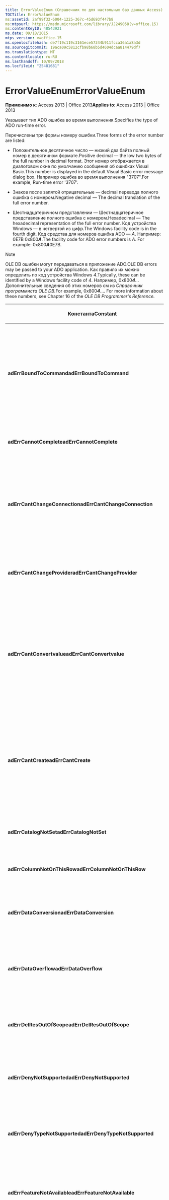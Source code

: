 ```yaml
---
title: ErrorValueEnum (Справочник по для настольных баз данных Access)
TOCTitle: ErrorValueEnum
ms:assetid: 2af99f32-6004-1225-367c-45d693f447b8
ms:mtpsurl: https://msdn.microsoft.com/library/JJ249058(v=office.15)
ms:contentKeyID: 48543921
ms.date: 09/18/2015
mtps_version: v=office.15
ms.openlocfilehash: de7f19c119c3161ece57344b911fcca36a1a8a3d
ms.sourcegitcommit: 19aca09c5812cfb98b68b5d4604dcaa814479df7
ms.translationtype: MT
ms.contentlocale: ru-RU
ms.lasthandoff: 10/09/2018
ms.locfileid: "25481681"
---
```

# <a name="errorvalueenum"></a><span data-ttu-id="716a5-102">ErrorValueEnum</span><span class="sxs-lookup"><span data-stu-id="716a5-102">ErrorValueEnum</span></span>


<span data-ttu-id="716a5-103">**Применимо к**: Access 2013 | Office 2013</span><span class="sxs-lookup"><span data-stu-id="716a5-103">**Applies to**: Access 2013 | Office 2013</span></span>

<span data-ttu-id="716a5-104">Указывает тип ADO ошибка во время выполнения.</span><span class="sxs-lookup"><span data-stu-id="716a5-104">Specifies the type of ADO run-time error.</span></span>

<span data-ttu-id="716a5-105">Перечислены три формы номеру ошибки.</span><span class="sxs-lookup"><span data-stu-id="716a5-105">Three forms of the error number are listed:</span></span>

  - <span data-ttu-id="716a5-106">Положительное десятичное число — низкий два байта полный номер в десятичном формате.</span><span class="sxs-lookup"><span data-stu-id="716a5-106">Positive decimal — the low two bytes of the full number in decimal format.</span></span> <span data-ttu-id="716a5-107">Этот номер отображается в диалоговом окне по умолчанию сообщения об ошибках Visual Basic.</span><span class="sxs-lookup"><span data-stu-id="716a5-107">This number is displayed in the default Visual Basic error message dialog box.</span></span> <span data-ttu-id="716a5-108">Например ошибка во время выполнения "3707".</span><span class="sxs-lookup"><span data-stu-id="716a5-108">For example, Run-time error '3707'.</span></span>

  - <span data-ttu-id="716a5-109">Знаков после запятой отрицательные — decimal перевода полного ошибка с номером.</span><span class="sxs-lookup"><span data-stu-id="716a5-109">Negative decimal — The decimal translation of the full error number.</span></span>

  - <span data-ttu-id="716a5-110">Шестнадцатеричном представлении — Шестнадцатеричное представление полного ошибка с номером.</span><span class="sxs-lookup"><span data-stu-id="716a5-110">Hexadecimal — The hexadecimal representation of the full error number.</span></span> <span data-ttu-id="716a5-111">Код устройства Windows — в четвертой из цифр.</span><span class="sxs-lookup"><span data-stu-id="716a5-111">The Windows facility code is in the fourth digit.</span></span> <span data-ttu-id="716a5-112">Код средства для номеров ошибка ADO — *A*. Например: 0E7B 0x800***A***.</span><span class="sxs-lookup"><span data-stu-id="716a5-112">The facility code for ADO error numbers is *A*. For example: 0x800***A***0E7B.</span></span>


> [!NOTE]
> <P><span data-ttu-id="716a5-113">OLE DB ошибки могут передаваться в приложение ADO.</span><span class="sxs-lookup"><span data-stu-id="716a5-113">OLE DB errors may be passed to your ADO application.</span></span> <span data-ttu-id="716a5-114">Как правило их можно определить по код устройства Windows <EM>4</EM>.</span><span class="sxs-lookup"><span data-stu-id="716a5-114">Typically, these can be identified by a Windows facility code of <EM>4</EM>.</span></span> <span data-ttu-id="716a5-115">Например, 0x800<STRONG><EM>4</EM></STRONG>... Дополнительные сведения об этих номеров см из <EM>Справочник программиста OLE DB.</EM></span><span class="sxs-lookup"><span data-stu-id="716a5-115">For example, 0x800<STRONG><EM>4</EM></STRONG>.... For more information about these numbers, see Chapter 16 of the <EM>OLE DB Programmer's Reference.</EM></span></span></P>



<table>
<colgroup>
<col style="width: 33%" />
<col style="width: 33%" />
<col style="width: 33%" />
</colgroup>
<thead>
<tr class="header">
<th><p><span data-ttu-id="716a5-116">Константа</span><span class="sxs-lookup"><span data-stu-id="716a5-116">Constant</span></span></p></th>
<th><p><span data-ttu-id="716a5-117">Значение</span><span class="sxs-lookup"><span data-stu-id="716a5-117">Value</span></span></p></th>
<th><p><span data-ttu-id="716a5-118">Описание</span><span class="sxs-lookup"><span data-stu-id="716a5-118">Description</span></span></p></th>
</tr>
</thead>
<tbody>
<tr class="odd">
<td><p><span data-ttu-id="716a5-119"><strong>adErrBoundToCommand</strong></span><span class="sxs-lookup"><span data-stu-id="716a5-119"><strong>adErrBoundToCommand</strong></span></span></p></td>
<td><p><span data-ttu-id="716a5-120">3707</span><span class="sxs-lookup"><span data-stu-id="716a5-120">3707</span></span><br />
<span data-ttu-id="716a5-121">-2146824581</span><span class="sxs-lookup"><span data-stu-id="716a5-121">-2146824581</span></span><br />
<span data-ttu-id="716a5-122">0x800A0E7B</span><span class="sxs-lookup"><span data-stu-id="716a5-122">0x800A0E7B</span></span></p></td>
<td><p><span data-ttu-id="716a5-123">Невозможно изменить свойство <strong>ActiveConnection</strong> объекта <strong>набора записей</strong> , который содержит объект <strong>команды</strong> в качестве источника.</span><span class="sxs-lookup"><span data-stu-id="716a5-123">Cannot change the <strong>ActiveConnection</strong> property of a <strong>Recordset</strong> object which has a <strong>Command</strong> object as its source.</span></span></p></td>
</tr>
<tr class="even">
<td><p><span data-ttu-id="716a5-124"><strong>adErrCannotComplete</strong></span><span class="sxs-lookup"><span data-stu-id="716a5-124"><strong>adErrCannotComplete</strong></span></span></p></td>
<td><p><span data-ttu-id="716a5-125">3732</span><span class="sxs-lookup"><span data-stu-id="716a5-125">3732</span></span><br />
<span data-ttu-id="716a5-126">-2146824556</span><span class="sxs-lookup"><span data-stu-id="716a5-126">-2146824556</span></span><br />
<span data-ttu-id="716a5-127">0x800A0E94</span><span class="sxs-lookup"><span data-stu-id="716a5-127">0x800A0E94</span></span></p></td>
<td><p><span data-ttu-id="716a5-128">Сервер не может завершить операцию.</span><span class="sxs-lookup"><span data-stu-id="716a5-128">Server cannot complete the operation.</span></span></p></td>
</tr>
<tr class="odd">
<td><p><span data-ttu-id="716a5-129"><strong>adErrCantChangeConnection</strong></span><span class="sxs-lookup"><span data-stu-id="716a5-129"><strong>adErrCantChangeConnection</strong></span></span></p></td>
<td><p><span data-ttu-id="716a5-130">3748</span><span class="sxs-lookup"><span data-stu-id="716a5-130">3748</span></span><br />
<span data-ttu-id="716a5-131">-2146824540</span><span class="sxs-lookup"><span data-stu-id="716a5-131">-2146824540</span></span><br />
<span data-ttu-id="716a5-132">0x800A0EA4</span><span class="sxs-lookup"><span data-stu-id="716a5-132">0x800A0EA4</span></span></p></td>
<td><p><span data-ttu-id="716a5-133">Подключение было запрещено.</span><span class="sxs-lookup"><span data-stu-id="716a5-133">Connection was denied.</span></span> <span data-ttu-id="716a5-134">Новое подключение запрошенный имеет разные характеристики, чем в уже используется.</span><span class="sxs-lookup"><span data-stu-id="716a5-134">New connection you requested has different characteristics than the one already in use.</span></span></p></td>
</tr>
<tr class="even">
<td><p><span data-ttu-id="716a5-135"><strong>adErrCantChangeProvider</strong></span><span class="sxs-lookup"><span data-stu-id="716a5-135"><strong>adErrCantChangeProvider</strong></span></span></p></td>
<td><p><span data-ttu-id="716a5-136">3220</span><span class="sxs-lookup"><span data-stu-id="716a5-136">3220</span></span><br />
<span data-ttu-id="716a5-137">-2146825068</span><span class="sxs-lookup"><span data-stu-id="716a5-137">-2146825068</span></span><br />
<span data-ttu-id="716a5-138">0X800A0C94</span><span class="sxs-lookup"><span data-stu-id="716a5-138">0X800A0C94</span></span></p></td>
<td><p><span data-ttu-id="716a5-139">Заданный поставщик отличается от одной уже для использования.</span><span class="sxs-lookup"><span data-stu-id="716a5-139">Supplied provider is different from the one already in use.</span></span></p></td>
</tr>
<tr class="odd">
<td><p><span data-ttu-id="716a5-140"><strong>adErrCantConvertvalue</strong></span><span class="sxs-lookup"><span data-stu-id="716a5-140"><strong>adErrCantConvertvalue</strong></span></span></p></td>
<td><p><span data-ttu-id="716a5-141">3724</span><span class="sxs-lookup"><span data-stu-id="716a5-141">3724</span></span><br />
<span data-ttu-id="716a5-142">-2146824564</span><span class="sxs-lookup"><span data-stu-id="716a5-142">-2146824564</span></span><br />
<span data-ttu-id="716a5-143">0x800A0E8C</span><span class="sxs-lookup"><span data-stu-id="716a5-143">0x800A0E8C</span></span></p></td>
<td><p><span data-ttu-id="716a5-144">Невозможно преобразовать значение данных по причине, отличной от несоответствия знака или данных переполнения.</span><span class="sxs-lookup"><span data-stu-id="716a5-144">Data value cannot be converted for reasons other than sign mismatch or data overflow.</span></span> <span data-ttu-id="716a5-145">Например, для преобразования будет усечено данных.</span><span class="sxs-lookup"><span data-stu-id="716a5-145">For example, conversion would have truncated data.</span></span></p></td>
</tr>
<tr class="even">
<td><p><span data-ttu-id="716a5-146"><strong>adErrCantCreate</strong></span><span class="sxs-lookup"><span data-stu-id="716a5-146"><strong>adErrCantCreate</strong></span></span></p></td>
<td><p><span data-ttu-id="716a5-147">3725</span><span class="sxs-lookup"><span data-stu-id="716a5-147">3725</span></span><br />
<span data-ttu-id="716a5-148">-2146824563</span><span class="sxs-lookup"><span data-stu-id="716a5-148">-2146824563</span></span><br />
<span data-ttu-id="716a5-149">0x800A0E8D</span><span class="sxs-lookup"><span data-stu-id="716a5-149">0x800A0E8D</span></span></p></td>
<td><p><span data-ttu-id="716a5-150">Значение данных не может быть задана или получена так, как тип данных поля неизвестно или должен недостаточно ресурсов для выполнения операции.</span><span class="sxs-lookup"><span data-stu-id="716a5-150">Data value cannot be set or retrieved because the field data type was unknown, or the provider had insufficient resources to perform the operation.</span></span></p></td>
</tr>
<tr class="odd">
<td><p><span data-ttu-id="716a5-151"><strong>adErrCatalogNotSet</strong></span><span class="sxs-lookup"><span data-stu-id="716a5-151"><strong>adErrCatalogNotSet</strong></span></span></p></td>
<td><p><span data-ttu-id="716a5-152">3747</span><span class="sxs-lookup"><span data-stu-id="716a5-152">3747</span></span><br />
<span data-ttu-id="716a5-153">-2146824541</span><span class="sxs-lookup"><span data-stu-id="716a5-153">-2146824541</span></span><br />
<span data-ttu-id="716a5-154">0x800A0EA3</span><span class="sxs-lookup"><span data-stu-id="716a5-154">0x800A0EA3</span></span></p></td>
<td><p><span data-ttu-id="716a5-155">Операции требуется допустимый <strong>ParentCatalog</strong>.</span><span class="sxs-lookup"><span data-stu-id="716a5-155">Operation requires a valid <strong>ParentCatalog</strong>.</span></span></p></td>
</tr>
<tr class="even">
<td><p><span data-ttu-id="716a5-156"><strong>adErrColumnNotOnThisRow</strong></span><span class="sxs-lookup"><span data-stu-id="716a5-156"><strong>adErrColumnNotOnThisRow</strong></span></span></p></td>
<td><p><span data-ttu-id="716a5-157">3726</span><span class="sxs-lookup"><span data-stu-id="716a5-157">3726</span></span><br />
<span data-ttu-id="716a5-158">-2146824562</span><span class="sxs-lookup"><span data-stu-id="716a5-158">-2146824562</span></span><br />
<span data-ttu-id="716a5-159">0x800A0E8E</span><span class="sxs-lookup"><span data-stu-id="716a5-159">0x800A0E8E</span></span></p></td>
<td><p><span data-ttu-id="716a5-160">Запись не содержит это поле.</span><span class="sxs-lookup"><span data-stu-id="716a5-160">Record does not contain this field.</span></span></p></td>
</tr>
<tr class="odd">
<td><p><span data-ttu-id="716a5-161"><strong>adErrDataConversion</strong></span><span class="sxs-lookup"><span data-stu-id="716a5-161"><strong>adErrDataConversion</strong></span></span></p></td>
<td><p><span data-ttu-id="716a5-162">3421</span><span class="sxs-lookup"><span data-stu-id="716a5-162">3421</span></span><br />
<span data-ttu-id="716a5-163">-2146824867</span><span class="sxs-lookup"><span data-stu-id="716a5-163">-2146824867</span></span><br />
<span data-ttu-id="716a5-164">0x800A0D5D</span><span class="sxs-lookup"><span data-stu-id="716a5-164">0x800A0D5D</span></span></p></td>
<td><p><span data-ttu-id="716a5-165">Приложение использует значение недопустимого типа для текущей операции.</span><span class="sxs-lookup"><span data-stu-id="716a5-165">Application uses a value of the wrong type for the current operation.</span></span></p></td>
</tr>
<tr class="even">
<td><p><span data-ttu-id="716a5-166"><strong>adErrDataOverflow</strong></span><span class="sxs-lookup"><span data-stu-id="716a5-166"><strong>adErrDataOverflow</strong></span></span></p></td>
<td><p><span data-ttu-id="716a5-167">3721</span><span class="sxs-lookup"><span data-stu-id="716a5-167">3721</span></span><br />
<span data-ttu-id="716a5-168">-2146824567</span><span class="sxs-lookup"><span data-stu-id="716a5-168">-2146824567</span></span><br />
<span data-ttu-id="716a5-169">0x800A0E89</span><span class="sxs-lookup"><span data-stu-id="716a5-169">0x800A0E89</span></span></p></td>
<td><p><span data-ttu-id="716a5-170">Значение данных слишком велик для представления по типу данных поля.</span><span class="sxs-lookup"><span data-stu-id="716a5-170">Data value is too large to be represented by the field data type.</span></span></p></td>
</tr>
<tr class="odd">
<td><p><span data-ttu-id="716a5-171"><strong>adErrDelResOutOfScope</strong></span><span class="sxs-lookup"><span data-stu-id="716a5-171"><strong>adErrDelResOutOfScope</strong></span></span></p></td>
<td><p><span data-ttu-id="716a5-172">3738</span><span class="sxs-lookup"><span data-stu-id="716a5-172">3738</span></span><br />
<span data-ttu-id="716a5-173">-2146824550</span><span class="sxs-lookup"><span data-stu-id="716a5-173">-2146824550</span></span><br />
<span data-ttu-id="716a5-174">0x800A0E9A</span><span class="sxs-lookup"><span data-stu-id="716a5-174">0x800A0E9A</span></span></p></td>
<td><p><span data-ttu-id="716a5-175">URL-адрес объекта к удалению выходит за рамки текущей записи.</span><span class="sxs-lookup"><span data-stu-id="716a5-175">URL of the object to be deleted is outside the scope of the current record.</span></span></p></td>
</tr>
<tr class="even">
<td><p><span data-ttu-id="716a5-176"><strong>adErrDenyNotSupported</strong></span><span class="sxs-lookup"><span data-stu-id="716a5-176"><strong>adErrDenyNotSupported</strong></span></span></p></td>
<td><p><span data-ttu-id="716a5-177">3750</span><span class="sxs-lookup"><span data-stu-id="716a5-177">3750</span></span><br />
<span data-ttu-id="716a5-178">-2146824538</span><span class="sxs-lookup"><span data-stu-id="716a5-178">-2146824538</span></span><br />
<span data-ttu-id="716a5-179">0x800A0EA6</span><span class="sxs-lookup"><span data-stu-id="716a5-179">0x800A0EA6</span></span></p></td>
<td><p><span data-ttu-id="716a5-180">Поставщик не поддерживает ограничения общего доступа.</span><span class="sxs-lookup"><span data-stu-id="716a5-180">Provider does not support sharing restrictions.</span></span></p></td>
</tr>
<tr class="odd">
<td><p><span data-ttu-id="716a5-181"><strong>adErrDenyTypeNotSupported</strong></span><span class="sxs-lookup"><span data-stu-id="716a5-181"><strong>adErrDenyTypeNotSupported</strong></span></span></p></td>
<td><p><span data-ttu-id="716a5-182">3751</span><span class="sxs-lookup"><span data-stu-id="716a5-182">3751</span></span><br />
<span data-ttu-id="716a5-183">-2146824537</span><span class="sxs-lookup"><span data-stu-id="716a5-183">-2146824537</span></span><br />
<span data-ttu-id="716a5-184">0x800A0EA7</span><span class="sxs-lookup"><span data-stu-id="716a5-184">0x800A0EA7</span></span></p></td>
<td><p><span data-ttu-id="716a5-185">Поставщик не поддерживает запрошенный тип общего доступа к ограничение.</span><span class="sxs-lookup"><span data-stu-id="716a5-185">Provider does not support the requested kind of sharing restriction.</span></span></p></td>
</tr>
<tr class="even">
<td><p><span data-ttu-id="716a5-186"><strong>adErrFeatureNotAvailable</strong></span><span class="sxs-lookup"><span data-stu-id="716a5-186"><strong>adErrFeatureNotAvailable</strong></span></span></p></td>
<td><p><span data-ttu-id="716a5-187">3251</span><span class="sxs-lookup"><span data-stu-id="716a5-187">3251</span></span><br />
<span data-ttu-id="716a5-188">-2146825037</span><span class="sxs-lookup"><span data-stu-id="716a5-188">-2146825037</span></span><br />
<span data-ttu-id="716a5-189">0x800A0CB3</span><span class="sxs-lookup"><span data-stu-id="716a5-189">0x800A0CB3</span></span></p></td>
<td><p><span data-ttu-id="716a5-190">Объект или поставщик не может выполнить запрошенную операцию.</span><span class="sxs-lookup"><span data-stu-id="716a5-190">Object or provider is not capable of performing requested operation.</span></span></p></td>
</tr>
<tr class="odd">
<td><p><span data-ttu-id="716a5-191"><strong>adErrFieldsUpdateFailed</strong></span><span class="sxs-lookup"><span data-stu-id="716a5-191"><strong>adErrFieldsUpdateFailed</strong></span></span></p></td>
<td><p><span data-ttu-id="716a5-192">3749</span><span class="sxs-lookup"><span data-stu-id="716a5-192">3749</span></span><br />
<span data-ttu-id="716a5-193">-2146824539</span><span class="sxs-lookup"><span data-stu-id="716a5-193">-2146824539</span></span><br />
<span data-ttu-id="716a5-194">0x800A0EA5</span><span class="sxs-lookup"><span data-stu-id="716a5-194">0x800A0EA5</span></span></p></td>
<td><p><span data-ttu-id="716a5-195">Не удалось обновить поля.</span><span class="sxs-lookup"><span data-stu-id="716a5-195">Fields update failed.</span></span> <span data-ttu-id="716a5-196">Для получения дополнительных сведений проверьте свойство <strong>Status</strong> объектов отдельного поля.</span><span class="sxs-lookup"><span data-stu-id="716a5-196">For further information, examine the <strong>Status</strong> property of individual field objects.</span></span></p></td>
</tr>
<tr class="even">
<td><p><span data-ttu-id="716a5-197"><strong>adErrIllegalOperation</strong></span><span class="sxs-lookup"><span data-stu-id="716a5-197"><strong>adErrIllegalOperation</strong></span></span></p></td>
<td><p><span data-ttu-id="716a5-198">3219</span><span class="sxs-lookup"><span data-stu-id="716a5-198">3219</span></span><br />
<span data-ttu-id="716a5-199">-2146825069</span><span class="sxs-lookup"><span data-stu-id="716a5-199">-2146825069</span></span><br />
<span data-ttu-id="716a5-200">0x800A0C93</span><span class="sxs-lookup"><span data-stu-id="716a5-200">0x800A0C93</span></span></p></td>
<td><p><span data-ttu-id="716a5-201">Операция не допускается в данном контексте.</span><span class="sxs-lookup"><span data-stu-id="716a5-201">Operation is not allowed in this context.</span></span></p></td>
</tr>
<tr class="odd">
<td><p><span data-ttu-id="716a5-202"><strong>adErrIntegrityViolation</strong></span><span class="sxs-lookup"><span data-stu-id="716a5-202"><strong>adErrIntegrityViolation</strong></span></span></p></td>
<td><p><span data-ttu-id="716a5-203">3719</span><span class="sxs-lookup"><span data-stu-id="716a5-203">3719</span></span><br />
<span data-ttu-id="716a5-204">-2146824569</span><span class="sxs-lookup"><span data-stu-id="716a5-204">-2146824569</span></span><br />
<span data-ttu-id="716a5-205">0x800A0E87</span><span class="sxs-lookup"><span data-stu-id="716a5-205">0x800A0E87</span></span></p></td>
<td><p><span data-ttu-id="716a5-206">Данные значения конфликтует с ограничения целостности поля.</span><span class="sxs-lookup"><span data-stu-id="716a5-206">Data value conflicts with the integrity constraints of the field.</span></span></p></td>
</tr>
<tr class="even">
<td><p><span data-ttu-id="716a5-207"><strong>adErrInTransaction</strong></span><span class="sxs-lookup"><span data-stu-id="716a5-207"><strong>adErrInTransaction</strong></span></span></p></td>
<td><p><span data-ttu-id="716a5-208">3246</span><span class="sxs-lookup"><span data-stu-id="716a5-208">3246</span></span><br />
<span data-ttu-id="716a5-209">-2146825042</span><span class="sxs-lookup"><span data-stu-id="716a5-209">-2146825042</span></span><br />
<span data-ttu-id="716a5-210">0x800A0CAE</span><span class="sxs-lookup"><span data-stu-id="716a5-210">0x800A0CAE</span></span></p></td>
<td><p><span data-ttu-id="716a5-211">Объект <strong>подключения</strong> не может быть закрыт явным образом в транзакции.</span><span class="sxs-lookup"><span data-stu-id="716a5-211"><strong>Connection</strong> object cannot be explicitly closed while in a transaction.</span></span></p></td>
</tr>
<tr class="odd">
<td><p><span data-ttu-id="716a5-212"><strong>adErrInvalidArgument</strong></span><span class="sxs-lookup"><span data-stu-id="716a5-212"><strong>adErrInvalidArgument</strong></span></span></p></td>
<td><p><span data-ttu-id="716a5-213">3001</span><span class="sxs-lookup"><span data-stu-id="716a5-213">3001</span></span><br />
<span data-ttu-id="716a5-214">-2146825287</span><span class="sxs-lookup"><span data-stu-id="716a5-214">-2146825287</span></span><br />
<span data-ttu-id="716a5-215">0x800A0BB9</span><span class="sxs-lookup"><span data-stu-id="716a5-215">0x800A0BB9</span></span></p></td>
<td><p><span data-ttu-id="716a5-216">Аргументы имеют неправильный тип, находятся вне допустимого диапазона или конфликтуют друг с другом.</span><span class="sxs-lookup"><span data-stu-id="716a5-216">Arguments are of the wrong type, are out of acceptable range, or are in conflict with one another.</span></span></p></td>
</tr>
<tr class="even">
<td><p><span data-ttu-id="716a5-217"><strong>adErrInvalidConnection</strong></span><span class="sxs-lookup"><span data-stu-id="716a5-217"><strong>adErrInvalidConnection</strong></span></span></p></td>
<td><p><span data-ttu-id="716a5-218">3709</span><span class="sxs-lookup"><span data-stu-id="716a5-218">3709</span></span><br />
<span data-ttu-id="716a5-219">-2146824579</span><span class="sxs-lookup"><span data-stu-id="716a5-219">-2146824579</span></span><br />
<span data-ttu-id="716a5-220">0x800A0E7D</span><span class="sxs-lookup"><span data-stu-id="716a5-220">0x800A0E7D</span></span></p></td>
<td><p><span data-ttu-id="716a5-221">Подключение не может использоваться для выполнения этой операции.</span><span class="sxs-lookup"><span data-stu-id="716a5-221">The connection cannot be used to perform this operation.</span></span> <span data-ttu-id="716a5-222">Он является закрытой или недопустимый в данном контексте.</span><span class="sxs-lookup"><span data-stu-id="716a5-222">It is either closed or invalid in this context.</span></span></p></td>
</tr>
<tr class="odd">
<td><p><span data-ttu-id="716a5-223"><strong>adErrInvalidParamInfo</strong></span><span class="sxs-lookup"><span data-stu-id="716a5-223"><strong>adErrInvalidParamInfo</strong></span></span></p></td>
<td><p><span data-ttu-id="716a5-224">3708</span><span class="sxs-lookup"><span data-stu-id="716a5-224">3708</span></span><br />
<span data-ttu-id="716a5-225">-2146824580</span><span class="sxs-lookup"><span data-stu-id="716a5-225">-2146824580</span></span><br />
<span data-ttu-id="716a5-226">0x800A0E7C</span><span class="sxs-lookup"><span data-stu-id="716a5-226">0x800A0E7C</span></span></p></td>
<td><p><span data-ttu-id="716a5-227">Объект <strong>параметра</strong> определен неправильно.</span><span class="sxs-lookup"><span data-stu-id="716a5-227"><strong>Parameter</strong> object is improperly defined.</span></span> <span data-ttu-id="716a5-228">Несогласованные или неполные сведения отсутствуют.</span><span class="sxs-lookup"><span data-stu-id="716a5-228">Inconsistent or incomplete information was provided.</span></span></p></td>
</tr>
<tr class="even">
<td><p><span data-ttu-id="716a5-229"><strong>adErrInvalidTransaction</strong></span><span class="sxs-lookup"><span data-stu-id="716a5-229"><strong>adErrInvalidTransaction</strong></span></span></p></td>
<td><p><span data-ttu-id="716a5-230">3714</span><span class="sxs-lookup"><span data-stu-id="716a5-230">3714</span></span><br />
<span data-ttu-id="716a5-231">-2146824574</span><span class="sxs-lookup"><span data-stu-id="716a5-231">-2146824574</span></span><br />
<span data-ttu-id="716a5-232">0x800A0E82</span><span class="sxs-lookup"><span data-stu-id="716a5-232">0x800A0E82</span></span></p></td>
<td><p><span data-ttu-id="716a5-233">Координирование транзакций является недопустимым или не запущен.</span><span class="sxs-lookup"><span data-stu-id="716a5-233">Coordinating transaction is invalid or has not started.</span></span></p></td>
</tr>
<tr class="odd">
<td><p><span data-ttu-id="716a5-234"><strong>adErrInvalidURL</strong></span><span class="sxs-lookup"><span data-stu-id="716a5-234"><strong>adErrInvalidURL</strong></span></span></p></td>
<td><p><span data-ttu-id="716a5-235">3729</span><span class="sxs-lookup"><span data-stu-id="716a5-235">3729</span></span><br />
<span data-ttu-id="716a5-236">-2146824559</span><span class="sxs-lookup"><span data-stu-id="716a5-236">-2146824559</span></span><br />
<span data-ttu-id="716a5-237">0x800A0E91</span><span class="sxs-lookup"><span data-stu-id="716a5-237">0x800A0E91</span></span></p></td>
<td><p><span data-ttu-id="716a5-238">URL-адрес содержит недопустимые символы.</span><span class="sxs-lookup"><span data-stu-id="716a5-238">URL contains invalid characters.</span></span> <span data-ttu-id="716a5-239">Убедитесь в том, что URL-адрес введен правильно.</span><span class="sxs-lookup"><span data-stu-id="716a5-239">Make sure the URL is typed correctly.</span></span></p></td>
</tr>
<tr class="even">
<td><p><span data-ttu-id="716a5-240"><strong>adErrItemNotFound</strong></span><span class="sxs-lookup"><span data-stu-id="716a5-240"><strong>adErrItemNotFound</strong></span></span></p></td>
<td><p><span data-ttu-id="716a5-241">3265</span><span class="sxs-lookup"><span data-stu-id="716a5-241">3265</span></span><br />
<span data-ttu-id="716a5-242">-2146825023</span><span class="sxs-lookup"><span data-stu-id="716a5-242">-2146825023</span></span><br />
<span data-ttu-id="716a5-243">0x800A0CC1</span><span class="sxs-lookup"><span data-stu-id="716a5-243">0x800A0CC1</span></span></p></td>
<td><p><span data-ttu-id="716a5-244">Не удается найти элемента в коллекции, соответствующий запрошенные имя или порядковый номер.</span><span class="sxs-lookup"><span data-stu-id="716a5-244">Item cannot be found in the collection corresponding to the requested name or ordinal.</span></span></p></td>
</tr>
<tr class="odd">
<td><p><span data-ttu-id="716a5-245"><strong>adErrNoCurrentRecord</strong></span><span class="sxs-lookup"><span data-stu-id="716a5-245"><strong>adErrNoCurrentRecord</strong></span></span></p></td>
<td><p><span data-ttu-id="716a5-246">3021</span><span class="sxs-lookup"><span data-stu-id="716a5-246">3021</span></span><br />
<span data-ttu-id="716a5-247">-2146825267</span><span class="sxs-lookup"><span data-stu-id="716a5-247">-2146825267</span></span><br />
<span data-ttu-id="716a5-248">0x800A0BCD</span><span class="sxs-lookup"><span data-stu-id="716a5-248">0x800A0BCD</span></span></p></td>
<td><p><span data-ttu-id="716a5-249"><strong>BOF</strong> или <strong>EOF</strong> имеет значение True или текущей запись была удалена.</span><span class="sxs-lookup"><span data-stu-id="716a5-249">Either <strong>BOF</strong> or <strong>EOF</strong> is True, or the current record has been deleted.</span></span> <span data-ttu-id="716a5-250">Запрошенная операция требует текущей записи.</span><span class="sxs-lookup"><span data-stu-id="716a5-250">Requested operation requires a current record.</span></span></p></td>
</tr>
<tr class="even">
<td><p><span data-ttu-id="716a5-251"><strong>adErrNotExecuting</strong></span><span class="sxs-lookup"><span data-stu-id="716a5-251"><strong>adErrNotExecuting</strong></span></span></p></td>
<td><p><span data-ttu-id="716a5-252">3715</span><span class="sxs-lookup"><span data-stu-id="716a5-252">3715</span></span><br />
<span data-ttu-id="716a5-253">-2146824573</span><span class="sxs-lookup"><span data-stu-id="716a5-253">-2146824573</span></span><br />
<span data-ttu-id="716a5-254">0x800A0E83</span><span class="sxs-lookup"><span data-stu-id="716a5-254">0x800A0E83</span></span></p></td>
<td><p><span data-ttu-id="716a5-255">Невозможно выполнить операцию во время не выполняется.</span><span class="sxs-lookup"><span data-stu-id="716a5-255">Operation cannot be performed while not executing.</span></span></p></td>
</tr>
<tr class="odd">
<td><p><span data-ttu-id="716a5-256"><strong>adErrNotReentrant</strong></span><span class="sxs-lookup"><span data-stu-id="716a5-256"><strong>adErrNotReentrant</strong></span></span></p></td>
<td><p><span data-ttu-id="716a5-257">3710</span><span class="sxs-lookup"><span data-stu-id="716a5-257">3710</span></span><br />
<span data-ttu-id="716a5-258">-2146824578</span><span class="sxs-lookup"><span data-stu-id="716a5-258">-2146824578</span></span><br />
<span data-ttu-id="716a5-259">0x800A0E7E</span><span class="sxs-lookup"><span data-stu-id="716a5-259">0x800A0E7E</span></span></p></td>
<td><p><span data-ttu-id="716a5-260">Невозможно выполнить операцию во время обработки событий.</span><span class="sxs-lookup"><span data-stu-id="716a5-260">Operation cannot be performed while processing event.</span></span></p></td>
</tr>
<tr class="even">
<td><p><span data-ttu-id="716a5-261"><strong>adErrObjectClosed</strong></span><span class="sxs-lookup"><span data-stu-id="716a5-261"><strong>adErrObjectClosed</strong></span></span></p></td>
<td><p><span data-ttu-id="716a5-262">3704</span><span class="sxs-lookup"><span data-stu-id="716a5-262">3704</span></span><br />
<span data-ttu-id="716a5-263">-2146824584</span><span class="sxs-lookup"><span data-stu-id="716a5-263">-2146824584</span></span><br />
<span data-ttu-id="716a5-264">0x800A0E78</span><span class="sxs-lookup"><span data-stu-id="716a5-264">0x800A0E78</span></span></p></td>
<td><p><span data-ttu-id="716a5-265">Операция не допускается при закрытии объекта.</span><span class="sxs-lookup"><span data-stu-id="716a5-265">Operation is not allowed when the object is closed.</span></span></p></td>
</tr>
<tr class="odd">
<td><p><span data-ttu-id="716a5-266"><strong>adErrObjectInCollection</strong></span><span class="sxs-lookup"><span data-stu-id="716a5-266"><strong>adErrObjectInCollection</strong></span></span></p></td>
<td><p><span data-ttu-id="716a5-267">3367</span><span class="sxs-lookup"><span data-stu-id="716a5-267">3367</span></span><br />
<span data-ttu-id="716a5-268">-2146824921</span><span class="sxs-lookup"><span data-stu-id="716a5-268">-2146824921</span></span><br />
<span data-ttu-id="716a5-269">0x800A0D27</span><span class="sxs-lookup"><span data-stu-id="716a5-269">0x800A0D27</span></span></p></td>
<td><p><span data-ttu-id="716a5-270">Объект уже присутствует в коллекции.</span><span class="sxs-lookup"><span data-stu-id="716a5-270">Object is already in collection.</span></span> <span data-ttu-id="716a5-271">Не удается добавить.</span><span class="sxs-lookup"><span data-stu-id="716a5-271">Cannot append.</span></span></p></td>
</tr>
<tr class="even">
<td><p><span data-ttu-id="716a5-272"><strong>adErrObjectNotSet</strong></span><span class="sxs-lookup"><span data-stu-id="716a5-272"><strong>adErrObjectNotSet</strong></span></span></p></td>
<td><p><span data-ttu-id="716a5-273">3420</span><span class="sxs-lookup"><span data-stu-id="716a5-273">3420</span></span><br />
<span data-ttu-id="716a5-274">-2146824868</span><span class="sxs-lookup"><span data-stu-id="716a5-274">-2146824868</span></span><br />
<span data-ttu-id="716a5-275">0x800A0D5C</span><span class="sxs-lookup"><span data-stu-id="716a5-275">0x800A0D5C</span></span></p></td>
<td><p><span data-ttu-id="716a5-276">Объект больше не является допустимым.</span><span class="sxs-lookup"><span data-stu-id="716a5-276">Object is no longer valid.</span></span></p></td>
</tr>
<tr class="odd">
<td><p><span data-ttu-id="716a5-277"><strong>adErrObjectOpen</strong></span><span class="sxs-lookup"><span data-stu-id="716a5-277"><strong>adErrObjectOpen</strong></span></span></p></td>
<td><p><span data-ttu-id="716a5-278">3705</span><span class="sxs-lookup"><span data-stu-id="716a5-278">3705</span></span><br />
<span data-ttu-id="716a5-279">-2146824583</span><span class="sxs-lookup"><span data-stu-id="716a5-279">-2146824583</span></span><br />
<span data-ttu-id="716a5-280">0x800A0E79</span><span class="sxs-lookup"><span data-stu-id="716a5-280">0x800A0E79</span></span></p></td>
<td><p><span data-ttu-id="716a5-281">Операция не разрешена, когда объект открыт.</span><span class="sxs-lookup"><span data-stu-id="716a5-281">Operation is not allowed when the object is open.</span></span></p></td>
</tr>
<tr class="even">
<td><p><span data-ttu-id="716a5-282"><strong>adErrOpeningFile</strong></span><span class="sxs-lookup"><span data-stu-id="716a5-282"><strong>adErrOpeningFile</strong></span></span></p></td>
<td><p><span data-ttu-id="716a5-283">3002</span><span class="sxs-lookup"><span data-stu-id="716a5-283">3002</span></span><br />
<span data-ttu-id="716a5-284">-2146825286</span><span class="sxs-lookup"><span data-stu-id="716a5-284">-2146825286</span></span><br />
<span data-ttu-id="716a5-285">0x800A0BBA</span><span class="sxs-lookup"><span data-stu-id="716a5-285">0x800A0BBA</span></span></p></td>
<td><p><span data-ttu-id="716a5-286">Не удается открыть файл.</span><span class="sxs-lookup"><span data-stu-id="716a5-286">File could not be opened.</span></span></p></td>
</tr>
<tr class="odd">
<td><p><span data-ttu-id="716a5-287"><strong>adErrOperationCancelled</strong></span><span class="sxs-lookup"><span data-stu-id="716a5-287"><strong>adErrOperationCancelled</strong></span></span></p></td>
<td><p><span data-ttu-id="716a5-288">3712</span><span class="sxs-lookup"><span data-stu-id="716a5-288">3712</span></span><br />
<span data-ttu-id="716a5-289">-2146824576</span><span class="sxs-lookup"><span data-stu-id="716a5-289">-2146824576</span></span><br />
<span data-ttu-id="716a5-290">0x800A0E80</span><span class="sxs-lookup"><span data-stu-id="716a5-290">0x800A0E80</span></span></p></td>
<td><p><span data-ttu-id="716a5-291">Операция отменена пользователем.</span><span class="sxs-lookup"><span data-stu-id="716a5-291">Operation has been cancelled by the user.</span></span></p></td>
</tr>
<tr class="even">
<td><p><span data-ttu-id="716a5-292"><strong>adErrOutOfSpace</strong></span><span class="sxs-lookup"><span data-stu-id="716a5-292"><strong>adErrOutOfSpace</strong></span></span></p></td>
<td><p><span data-ttu-id="716a5-293">3734</span><span class="sxs-lookup"><span data-stu-id="716a5-293">3734</span></span><br />
<span data-ttu-id="716a5-294">-2146824554</span><span class="sxs-lookup"><span data-stu-id="716a5-294">-2146824554</span></span><br />
<span data-ttu-id="716a5-295">0x800A0E96</span><span class="sxs-lookup"><span data-stu-id="716a5-295">0x800A0E96</span></span></p></td>
<td><p><span data-ttu-id="716a5-296">Невозможно выполнить операцию.</span><span class="sxs-lookup"><span data-stu-id="716a5-296">Operation cannot be performed.</span></span> <span data-ttu-id="716a5-297">Поставщик не удается получить достаточно дискового пространства.</span><span class="sxs-lookup"><span data-stu-id="716a5-297">Provider cannot obtain enough storage space.</span></span></p></td>
</tr>
<tr class="odd">
<td><p><span data-ttu-id="716a5-298"><strong>adErrPermissionDenied</strong></span><span class="sxs-lookup"><span data-stu-id="716a5-298"><strong>adErrPermissionDenied</strong></span></span></p></td>
<td><p><span data-ttu-id="716a5-299">3720</span><span class="sxs-lookup"><span data-stu-id="716a5-299">3720</span></span><br />
<span data-ttu-id="716a5-300">-2146824568</span><span class="sxs-lookup"><span data-stu-id="716a5-300">-2146824568</span></span><br />
<span data-ttu-id="716a5-301">0x800A0E88</span><span class="sxs-lookup"><span data-stu-id="716a5-301">0x800A0E88</span></span></p></td>
<td><p><span data-ttu-id="716a5-302">Недостаточно разрешений не позволяет записи в поле.</span><span class="sxs-lookup"><span data-stu-id="716a5-302">Insufficent permission prevents writing to the field.</span></span></p></td>
</tr>
<tr class="even">
<td><p><span data-ttu-id="716a5-303"><strong>adErrProviderFailed</strong></span><span class="sxs-lookup"><span data-stu-id="716a5-303"><strong>adErrProviderFailed</strong></span></span></p></td>
<td><p><span data-ttu-id="716a5-304">3000</span><span class="sxs-lookup"><span data-stu-id="716a5-304">3000</span></span><br />
<span data-ttu-id="716a5-305">-2146825288</span><span class="sxs-lookup"><span data-stu-id="716a5-305">-2146825288</span></span><br />
<span data-ttu-id="716a5-306">0x800A0BB8</span><span class="sxs-lookup"><span data-stu-id="716a5-306">0x800A0BB8</span></span></p></td>
<td><p><span data-ttu-id="716a5-307">Не удалось выполнить запрошенную операцию поставщика.</span><span class="sxs-lookup"><span data-stu-id="716a5-307">Provider failed to perform the requested operation.</span></span></p></td>
</tr>
<tr class="odd">
<td><p><span data-ttu-id="716a5-308"><strong>adErrProviderNotFound</strong></span><span class="sxs-lookup"><span data-stu-id="716a5-308"><strong>adErrProviderNotFound</strong></span></span></p></td>
<td><p><span data-ttu-id="716a5-309">3706</span><span class="sxs-lookup"><span data-stu-id="716a5-309">3706</span></span><br />
<span data-ttu-id="716a5-310">-2146824582</span><span class="sxs-lookup"><span data-stu-id="716a5-310">-2146824582</span></span><br />
<span data-ttu-id="716a5-311">0x800A0E7A</span><span class="sxs-lookup"><span data-stu-id="716a5-311">0x800A0E7A</span></span></p></td>
<td><p><span data-ttu-id="716a5-312">Не удается найти поставщика.</span><span class="sxs-lookup"><span data-stu-id="716a5-312">Provider cannot be found.</span></span> <span data-ttu-id="716a5-313">Она может быть установлено неправильно.</span><span class="sxs-lookup"><span data-stu-id="716a5-313">It may not be properly installed.</span></span></p></td>
</tr>
<tr class="even">
<td><p><span data-ttu-id="716a5-314"><strong>adErrReadFile</strong></span><span class="sxs-lookup"><span data-stu-id="716a5-314"><strong>adErrReadFile</strong></span></span></p></td>
<td><p><span data-ttu-id="716a5-315">3003</span><span class="sxs-lookup"><span data-stu-id="716a5-315">3003</span></span><br />
<span data-ttu-id="716a5-316">-2146825285</span><span class="sxs-lookup"><span data-stu-id="716a5-316">-2146825285</span></span><br />
<span data-ttu-id="716a5-317">0x800A0BBB</span><span class="sxs-lookup"><span data-stu-id="716a5-317">0x800A0BBB</span></span></p></td>
<td><p><span data-ttu-id="716a5-318">Не удалось прочитать файл.</span><span class="sxs-lookup"><span data-stu-id="716a5-318">File could not be read.</span></span></p></td>
</tr>
<tr class="odd">
<td><p><span data-ttu-id="716a5-319"><strong>adErrResourceExists</strong></span><span class="sxs-lookup"><span data-stu-id="716a5-319"><strong>adErrResourceExists</strong></span></span></p></td>
<td><p><span data-ttu-id="716a5-320">3731</span><span class="sxs-lookup"><span data-stu-id="716a5-320">3731</span></span><br />
<span data-ttu-id="716a5-321">-2146824557</span><span class="sxs-lookup"><span data-stu-id="716a5-321">-2146824557</span></span><br />
<span data-ttu-id="716a5-322">0x800A0E93</span><span class="sxs-lookup"><span data-stu-id="716a5-322">0x800A0E93</span></span></p></td>
<td><p><span data-ttu-id="716a5-323">Невозможно выполнить операцию копирования.</span><span class="sxs-lookup"><span data-stu-id="716a5-323">Copy operation cannot be performed.</span></span> <span data-ttu-id="716a5-324">Объект с именем, URL-адрес назначения уже существует.</span><span class="sxs-lookup"><span data-stu-id="716a5-324">Object named by destination URL already exists.</span></span> <span data-ttu-id="716a5-325">Укажите <strong>adCopyOverwrite</strong> объект.</span><span class="sxs-lookup"><span data-stu-id="716a5-325">Specify <strong>adCopyOverwrite</strong> to replace the object.</span></span></p></td>
</tr>
<tr class="even">
<td><p><span data-ttu-id="716a5-326"><strong>adErrResourceLocked</strong></span><span class="sxs-lookup"><span data-stu-id="716a5-326"><strong>adErrResourceLocked</strong></span></span></p></td>
<td><p><span data-ttu-id="716a5-327">3730</span><span class="sxs-lookup"><span data-stu-id="716a5-327">3730</span></span><br />
<span data-ttu-id="716a5-328">-2146824558</span><span class="sxs-lookup"><span data-stu-id="716a5-328">-2146824558</span></span><br />
<span data-ttu-id="716a5-329">0x800A0E92</span><span class="sxs-lookup"><span data-stu-id="716a5-329">0x800A0E92</span></span></p></td>
<td><p><span data-ttu-id="716a5-330">Объект, представленный указанным URL-адрес заблокирован один или несколько других процессов.</span><span class="sxs-lookup"><span data-stu-id="716a5-330">Object represented by the specified URL is locked by one or more other processes.</span></span> <span data-ttu-id="716a5-331">Дождитесь завершения процесса и повторите попытку выполнения операции.</span><span class="sxs-lookup"><span data-stu-id="716a5-331">Wait until the process has finished and attempt the operation again.</span></span></p></td>
</tr>
<tr class="odd">
<td><p><span data-ttu-id="716a5-332"><strong>adErrResourceOutOfScope</strong></span><span class="sxs-lookup"><span data-stu-id="716a5-332"><strong>adErrResourceOutOfScope</strong></span></span></p></td>
<td><p><span data-ttu-id="716a5-333">3735</span><span class="sxs-lookup"><span data-stu-id="716a5-333">3735</span></span><br />
<span data-ttu-id="716a5-334">-2146824553</span><span class="sxs-lookup"><span data-stu-id="716a5-334">-2146824553</span></span><br />
<span data-ttu-id="716a5-335">0x800A0E97</span><span class="sxs-lookup"><span data-stu-id="716a5-335">0x800A0E97</span></span></p></td>
<td><p><span data-ttu-id="716a5-336">URL-адрес источника и назначения выходит за рамки текущей записи.</span><span class="sxs-lookup"><span data-stu-id="716a5-336">Source or destination URL is outside the scope of the current record.</span></span></p></td>
</tr>
<tr class="even">
<td><p><span data-ttu-id="716a5-337"><strong>adErrSchemaViolation</strong></span><span class="sxs-lookup"><span data-stu-id="716a5-337"><strong>adErrSchemaViolation</strong></span></span></p></td>
<td><p><span data-ttu-id="716a5-338">3722</span><span class="sxs-lookup"><span data-stu-id="716a5-338">3722</span></span><br />
<span data-ttu-id="716a5-339">-2146824566</span><span class="sxs-lookup"><span data-stu-id="716a5-339">-2146824566</span></span><br />
<span data-ttu-id="716a5-340">0x800A0E8A</span><span class="sxs-lookup"><span data-stu-id="716a5-340">0x800A0E8A</span></span></p></td>
<td><p><span data-ttu-id="716a5-341">Данные значения конфликтует с типом данных или ограничения поля.</span><span class="sxs-lookup"><span data-stu-id="716a5-341">Data value conflicts with the data type or constraints of the field.</span></span></p></td>
</tr>
<tr class="odd">
<td><p><span data-ttu-id="716a5-342"><strong>adErrSignMismatch</strong></span><span class="sxs-lookup"><span data-stu-id="716a5-342"><strong>adErrSignMismatch</strong></span></span></p></td>
<td><p><span data-ttu-id="716a5-343">3723</span><span class="sxs-lookup"><span data-stu-id="716a5-343">3723</span></span><br />
<span data-ttu-id="716a5-344">-2146824565</span><span class="sxs-lookup"><span data-stu-id="716a5-344">-2146824565</span></span><br />
<span data-ttu-id="716a5-345">0x800A0E8B</span><span class="sxs-lookup"><span data-stu-id="716a5-345">0x800A0E8B</span></span></p></td>
<td><p><span data-ttu-id="716a5-346">Сбой преобразования, так как значение данных имеет знак, а тип данных поля, используемый поставщиком без знака.</span><span class="sxs-lookup"><span data-stu-id="716a5-346">Conversion failed because the data value was signed and the field data type used by the provider was unsigned.</span></span></p></td>
</tr>
<tr class="even">
<td><p><span data-ttu-id="716a5-347"><strong>adErrStillConnecting</strong></span><span class="sxs-lookup"><span data-stu-id="716a5-347"><strong>adErrStillConnecting</strong></span></span></p></td>
<td><p><span data-ttu-id="716a5-348">3713</span><span class="sxs-lookup"><span data-stu-id="716a5-348">3713</span></span><br />
<span data-ttu-id="716a5-349">-2146824575</span><span class="sxs-lookup"><span data-stu-id="716a5-349">-2146824575</span></span><br />
<span data-ttu-id="716a5-350">0x800A0E81</span><span class="sxs-lookup"><span data-stu-id="716a5-350">0x800A0E81</span></span></p></td>
<td><p><span data-ttu-id="716a5-351">Не удается выполнить операцию при подключении aynchronously.</span><span class="sxs-lookup"><span data-stu-id="716a5-351">Operation cannot be performed while connecting aynchronously.</span></span></p></td>
</tr>
<tr class="odd">
<td><p><span data-ttu-id="716a5-352"><strong>adErrStillExecuting</strong></span><span class="sxs-lookup"><span data-stu-id="716a5-352"><strong>adErrStillExecuting</strong></span></span></p></td>
<td><p><span data-ttu-id="716a5-353">3711</span><span class="sxs-lookup"><span data-stu-id="716a5-353">3711</span></span><br />
<span data-ttu-id="716a5-354">-2146824577</span><span class="sxs-lookup"><span data-stu-id="716a5-354">-2146824577</span></span><br />
<span data-ttu-id="716a5-355">0x800A0E7F</span><span class="sxs-lookup"><span data-stu-id="716a5-355">0x800A0E7F</span></span></p></td>
<td><p><span data-ttu-id="716a5-356">Невозможно выполнить операцию во время выполнения асинхронно.</span><span class="sxs-lookup"><span data-stu-id="716a5-356">Operation cannot be performed while executing asynchronously.</span></span></p></td>
</tr>
<tr class="even">
<td><p><span data-ttu-id="716a5-357"><strong>adErrTreePermissionDenied</strong></span><span class="sxs-lookup"><span data-stu-id="716a5-357"><strong>adErrTreePermissionDenied</strong></span></span></p></td>
<td><p><span data-ttu-id="716a5-358">3728</span><span class="sxs-lookup"><span data-stu-id="716a5-358">3728</span></span><br />
<span data-ttu-id="716a5-359">-2146824560</span><span class="sxs-lookup"><span data-stu-id="716a5-359">-2146824560</span></span><br />
<span data-ttu-id="716a5-360">0x800A0E90</span><span class="sxs-lookup"><span data-stu-id="716a5-360">0x800A0E90</span></span></p></td>
<td><p><span data-ttu-id="716a5-361">Недостаточно разрешений для доступа к дерево или поддерево.</span><span class="sxs-lookup"><span data-stu-id="716a5-361">Permissions are insufficient to access tree or subtree.</span></span></p></td>
</tr>
<tr class="odd">
<td><p><span data-ttu-id="716a5-362"><strong>adErrUnavailable</strong></span><span class="sxs-lookup"><span data-stu-id="716a5-362"><strong>adErrUnavailable</strong></span></span></p></td>
<td><p><span data-ttu-id="716a5-363">3736</span><span class="sxs-lookup"><span data-stu-id="716a5-363">3736</span></span><br />
<span data-ttu-id="716a5-364">-2146824552</span><span class="sxs-lookup"><span data-stu-id="716a5-364">-2146824552</span></span><br />
<span data-ttu-id="716a5-365">0x800A0E98</span><span class="sxs-lookup"><span data-stu-id="716a5-365">0x800A0E98</span></span></p></td>
<td><p><span data-ttu-id="716a5-366">Не удалось завершить операцию и состояние недоступна.</span><span class="sxs-lookup"><span data-stu-id="716a5-366">Operation failed to complete and the status is unavailable.</span></span> <span data-ttu-id="716a5-367">Поле может быть недоступна или не попытка выполнения операции.</span><span class="sxs-lookup"><span data-stu-id="716a5-367">The field may be unavailable or the operation was not attempted.</span></span></p></td>
</tr>
<tr class="even">
<td><p><span data-ttu-id="716a5-368"><strong>adErrUnsafeOperation</strong></span><span class="sxs-lookup"><span data-stu-id="716a5-368"><strong>adErrUnsafeOperation</strong></span></span></p></td>
<td><p><span data-ttu-id="716a5-369">3716</span><span class="sxs-lookup"><span data-stu-id="716a5-369">3716</span></span><br />
<span data-ttu-id="716a5-370">-2146824572</span><span class="sxs-lookup"><span data-stu-id="716a5-370">-2146824572</span></span><br />
<span data-ttu-id="716a5-371">0x800A0E84</span><span class="sxs-lookup"><span data-stu-id="716a5-371">0x800A0E84</span></span></p></td>
<td><p><span data-ttu-id="716a5-372">Параметры безопасности на данном компьютере запрещают доступ к источнику данных в другом домене.</span><span class="sxs-lookup"><span data-stu-id="716a5-372">Safety settings on this computer prohibit accessing a data source on another domain.</span></span></p></td>
</tr>
<tr class="odd">
<td><p><span data-ttu-id="716a5-373"><strong>adErrURLDoesNotExist</strong></span><span class="sxs-lookup"><span data-stu-id="716a5-373"><strong>adErrURLDoesNotExist</strong></span></span></p></td>
<td><p><span data-ttu-id="716a5-374">3727</span><span class="sxs-lookup"><span data-stu-id="716a5-374">3727</span></span><br />
<span data-ttu-id="716a5-375">-2146824561</span><span class="sxs-lookup"><span data-stu-id="716a5-375">-2146824561</span></span><br />
<span data-ttu-id="716a5-376">0x800A0E8F</span><span class="sxs-lookup"><span data-stu-id="716a5-376">0x800A0E8F</span></span></p></td>
<td><p><span data-ttu-id="716a5-377">Исходный URL-адрес или родительский URL-адрес конечного не существует.</span><span class="sxs-lookup"><span data-stu-id="716a5-377">Either the source URL or the parent of the destination URL does not exist.</span></span></p></td>
</tr>
<tr class="even">
<td><p><span data-ttu-id="716a5-378"><strong>adErrURLNamedRowDoesNotExist</strong></span><span class="sxs-lookup"><span data-stu-id="716a5-378"><strong>adErrURLNamedRowDoesNotExist</strong></span></span></p></td>
<td><p><span data-ttu-id="716a5-379">3737</span><span class="sxs-lookup"><span data-stu-id="716a5-379">3737</span></span><br />
<span data-ttu-id="716a5-380">-2146824551</span><span class="sxs-lookup"><span data-stu-id="716a5-380">-2146824551</span></span><br />
<span data-ttu-id="716a5-381">0x800A0E99</span><span class="sxs-lookup"><span data-stu-id="716a5-381">0x800A0E99</span></span></p></td>
<td><p><span data-ttu-id="716a5-382">Запись с именем, этот URL-адрес не существует.</span><span class="sxs-lookup"><span data-stu-id="716a5-382">Record named by this URL does not exist.</span></span></p></td>
</tr>
<tr class="odd">
<td><p><span data-ttu-id="716a5-383"><strong>adErrVolumeNotFound</strong></span><span class="sxs-lookup"><span data-stu-id="716a5-383"><strong>adErrVolumeNotFound</strong></span></span></p></td>
<td><p><span data-ttu-id="716a5-384">3733</span><span class="sxs-lookup"><span data-stu-id="716a5-384">3733</span></span><br />
<span data-ttu-id="716a5-385">-2146824555</span><span class="sxs-lookup"><span data-stu-id="716a5-385">-2146824555</span></span><br />
<span data-ttu-id="716a5-386">0x800A0E95</span><span class="sxs-lookup"><span data-stu-id="716a5-386">0x800A0E95</span></span></p></td>
<td><p><span data-ttu-id="716a5-387">Поставщик может найти запоминающее устройство, указанный в параметре URL-адрес.</span><span class="sxs-lookup"><span data-stu-id="716a5-387">Provider cannot locate the storage device indicated by the URL.</span></span> <span data-ttu-id="716a5-388">Убедитесь в том, что URL-адрес введен правильно.</span><span class="sxs-lookup"><span data-stu-id="716a5-388">Make sure the URL is typed correctly.</span></span></p></td>
</tr>
<tr class="even">
<td><p><span data-ttu-id="716a5-389"><strong>adErrWriteFile</strong></span><span class="sxs-lookup"><span data-stu-id="716a5-389"><strong>adErrWriteFile</strong></span></span></p></td>
<td><p><span data-ttu-id="716a5-390">3004</span><span class="sxs-lookup"><span data-stu-id="716a5-390">3004</span></span><br />
<span data-ttu-id="716a5-391">-2146825284</span><span class="sxs-lookup"><span data-stu-id="716a5-391">-2146825284</span></span><br />
<span data-ttu-id="716a5-392">0x800A0BBC</span><span class="sxs-lookup"><span data-stu-id="716a5-392">0x800A0BBC</span></span></p></td>
<td><p><span data-ttu-id="716a5-393">Запись в файл не удалось.</span><span class="sxs-lookup"><span data-stu-id="716a5-393">Write to file failed.</span></span></p></td>
</tr>
<tr class="odd">
<td><p><span data-ttu-id="716a5-394"><strong>adWrnSecurityDialog</strong></span><span class="sxs-lookup"><span data-stu-id="716a5-394"><strong>adWrnSecurityDialog</strong></span></span></p></td>
<td><p><span data-ttu-id="716a5-395">3717</span><span class="sxs-lookup"><span data-stu-id="716a5-395">3717</span></span><br />
<span data-ttu-id="716a5-396">-2146824571</span><span class="sxs-lookup"><span data-stu-id="716a5-396">-2146824571</span></span><br />
<span data-ttu-id="716a5-397">0x800A0E85</span><span class="sxs-lookup"><span data-stu-id="716a5-397">0x800A0E85</span></span></p></td>
<td><p><span data-ttu-id="716a5-398">Только для внутреннего использования.</span><span class="sxs-lookup"><span data-stu-id="716a5-398">For internal use only.</span></span> <span data-ttu-id="716a5-399">Не следует использовать.</span><span class="sxs-lookup"><span data-stu-id="716a5-399">Don't use.</span></span></p></td>
</tr>
<tr class="even">
<td><p><span data-ttu-id="716a5-400"><strong>adWrnSecurityDialogHeader</strong></span><span class="sxs-lookup"><span data-stu-id="716a5-400"><strong>adWrnSecurityDialogHeader</strong></span></span></p></td>
<td><p><span data-ttu-id="716a5-401">3718</span><span class="sxs-lookup"><span data-stu-id="716a5-401">3718</span></span><br />
<span data-ttu-id="716a5-402">-2146824570</span><span class="sxs-lookup"><span data-stu-id="716a5-402">-2146824570</span></span><br />
<span data-ttu-id="716a5-403">0x800A0E86</span><span class="sxs-lookup"><span data-stu-id="716a5-403">0x800A0E86</span></span></p></td>
<td><p><span data-ttu-id="716a5-404">Только для внутреннего использования.</span><span class="sxs-lookup"><span data-stu-id="716a5-404">For internal use only.</span></span> <span data-ttu-id="716a5-405">Не следует использовать.</span><span class="sxs-lookup"><span data-stu-id="716a5-405">Don't use.</span></span></p></td>
</tr>
</tbody>
</table>


<span data-ttu-id="716a5-406">**Эквивалент ADO/WFC**</span><span class="sxs-lookup"><span data-stu-id="716a5-406">**ADO/WFC Equivalent**</span></span>

<span data-ttu-id="716a5-407">Пакет: **com.ms.wfc.data**</span><span class="sxs-lookup"><span data-stu-id="716a5-407">Package: **com.ms.wfc.data**</span></span>

<span data-ttu-id="716a5-408">Определяются следующие подмножества ADO/WFC эквивалентами.</span><span class="sxs-lookup"><span data-stu-id="716a5-408">Only the following subsets of ADO/WFC equivalents are defined.</span></span>

<table>
<colgroup>
<col style="width: 100%" />
</colgroup>
<thead>
<tr class="header">
<th><p><span data-ttu-id="716a5-409">Constant</span><span class="sxs-lookup"><span data-stu-id="716a5-409">Constant</span></span></p></th>
</tr>
</thead>
<tbody>
<tr class="odd">
<td><p><span data-ttu-id="716a5-410">AdoEnums.ErrorValue.BOUNDTOCOMMAND</span><span class="sxs-lookup"><span data-stu-id="716a5-410">AdoEnums.ErrorValue.BOUNDTOCOMMAND</span></span></p></td>
</tr>
<tr class="even">
<td><p><span data-ttu-id="716a5-411">AdoEnums.ErrorValue.DATACONVERSION</span><span class="sxs-lookup"><span data-stu-id="716a5-411">AdoEnums.ErrorValue.DATACONVERSION</span></span></p></td>
</tr>
<tr class="odd">
<td><p><span data-ttu-id="716a5-412">AdoEnums.ErrorValue.FEATURENOTAVAILABLE</span><span class="sxs-lookup"><span data-stu-id="716a5-412">AdoEnums.ErrorValue.FEATURENOTAVAILABLE</span></span></p></td>
</tr>
<tr class="even">
<td><p><span data-ttu-id="716a5-413">AdoEnums.ErrorValue.ILLEGALOPERATION</span><span class="sxs-lookup"><span data-stu-id="716a5-413">AdoEnums.ErrorValue.ILLEGALOPERATION</span></span></p></td>
</tr>
<tr class="odd">
<td><p><span data-ttu-id="716a5-414">AdoEnums.ErrorValue.INTRANSACTION</span><span class="sxs-lookup"><span data-stu-id="716a5-414">AdoEnums.ErrorValue.INTRANSACTION</span></span></p></td>
</tr>
<tr class="even">
<td><p><span data-ttu-id="716a5-415">AdoEnums.ErrorValue.INVALIDARGUMENT</span><span class="sxs-lookup"><span data-stu-id="716a5-415">AdoEnums.ErrorValue.INVALIDARGUMENT</span></span></p></td>
</tr>
<tr class="odd">
<td><p><span data-ttu-id="716a5-416">AdoEnums.ErrorValue.INVALIDCONNECTION</span><span class="sxs-lookup"><span data-stu-id="716a5-416">AdoEnums.ErrorValue.INVALIDCONNECTION</span></span></p></td>
</tr>
<tr class="even">
<td><p><span data-ttu-id="716a5-417">AdoEnums.ErrorValue.INVALIDPARAMINFO</span><span class="sxs-lookup"><span data-stu-id="716a5-417">AdoEnums.ErrorValue.INVALIDPARAMINFO</span></span></p></td>
</tr>
<tr class="odd">
<td><p><span data-ttu-id="716a5-418">AdoEnums.ErrorValue.ITEMNOTFOUND</span><span class="sxs-lookup"><span data-stu-id="716a5-418">AdoEnums.ErrorValue.ITEMNOTFOUND</span></span></p></td>
</tr>
<tr class="even">
<td><p><span data-ttu-id="716a5-419">AdoEnums.ErrorValue.NOCURRENTRECORD</span><span class="sxs-lookup"><span data-stu-id="716a5-419">AdoEnums.ErrorValue.NOCURRENTRECORD</span></span></p></td>
</tr>
<tr class="odd">
<td><p><span data-ttu-id="716a5-420">AdoEnums.ErrorValue.NOTEXECUTING</span><span class="sxs-lookup"><span data-stu-id="716a5-420">AdoEnums.ErrorValue.NOTEXECUTING</span></span></p></td>
</tr>
<tr class="even">
<td><p><span data-ttu-id="716a5-421">AdoEnums.ErrorValue.NOTREENTRANT</span><span class="sxs-lookup"><span data-stu-id="716a5-421">AdoEnums.ErrorValue.NOTREENTRANT</span></span></p></td>
</tr>
<tr class="odd">
<td><p><span data-ttu-id="716a5-422">AdoEnums.ErrorValue.OBJECTCLOSED</span><span class="sxs-lookup"><span data-stu-id="716a5-422">AdoEnums.ErrorValue.OBJECTCLOSED</span></span></p></td>
</tr>
<tr class="even">
<td><p><span data-ttu-id="716a5-423">AdoEnums.ErrorValue.OBJECTINCOLLECTION</span><span class="sxs-lookup"><span data-stu-id="716a5-423">AdoEnums.ErrorValue.OBJECTINCOLLECTION</span></span></p></td>
</tr>
<tr class="odd">
<td><p><span data-ttu-id="716a5-424">AdoEnums.ErrorValue.OBJECTNOTSET</span><span class="sxs-lookup"><span data-stu-id="716a5-424">AdoEnums.ErrorValue.OBJECTNOTSET</span></span></p></td>
</tr>
<tr class="even">
<td><p><span data-ttu-id="716a5-425">AdoEnums.ErrorValue.OBJECTOPEN</span><span class="sxs-lookup"><span data-stu-id="716a5-425">AdoEnums.ErrorValue.OBJECTOPEN</span></span></p></td>
</tr>
<tr class="odd">
<td><p><span data-ttu-id="716a5-426">AdoEnums.ErrorValue.OPERATIONCANCELLED</span><span class="sxs-lookup"><span data-stu-id="716a5-426">AdoEnums.ErrorValue.OPERATIONCANCELLED</span></span></p></td>
</tr>
<tr class="even">
<td><p><span data-ttu-id="716a5-427">AdoEnums.ErrorValue.PROVIDERNOTFOUND</span><span class="sxs-lookup"><span data-stu-id="716a5-427">AdoEnums.ErrorValue.PROVIDERNOTFOUND</span></span></p></td>
</tr>
<tr class="odd">
<td><p><span data-ttu-id="716a5-428">AdoEnums.ErrorValue.STILLCONNECTING</span><span class="sxs-lookup"><span data-stu-id="716a5-428">AdoEnums.ErrorValue.STILLCONNECTING</span></span></p></td>
</tr>
<tr class="even">
<td><p><span data-ttu-id="716a5-429">AdoEnums.ErrorValue.STILLEXECUTING</span><span class="sxs-lookup"><span data-stu-id="716a5-429">AdoEnums.ErrorValue.STILLEXECUTING</span></span></p></td>
</tr>
<tr class="odd">
<td><p><span data-ttu-id="716a5-430">AdoEnums.ErrorValue.UNSAFEOPERATION</span><span class="sxs-lookup"><span data-stu-id="716a5-430">AdoEnums.ErrorValue.UNSAFEOPERATION</span></span></p></td>
</tr>
</tbody>
</table>

